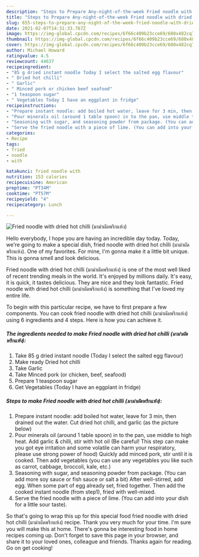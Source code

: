 ```yaml
---
description: "Steps to Prepare Any-night-of-the-week Fried noodle with dried hot chilli (มาม่าผัดพริกแห้ง)"
title: "Steps to Prepare Any-night-of-the-week Fried noodle with dried hot chilli (มาม่าผัดพริกแห้ง)"
slug: 655-steps-to-prepare-any-night-of-the-week-fried-noodle-with-dried-hot-chilli
date: 2021-02-07T14:31:33.767Z
image: https://img-global.cpcdn.com/recipes/6f66c409b23cce69/680x482cq70/fried-noodle-with-dried-hot-chilli-มาม่าผัดพริกแห้ง-recipe-main-photo.jpg
thumbnail: https://img-global.cpcdn.com/recipes/6f66c409b23cce69/680x482cq70/fried-noodle-with-dried-hot-chilli-มาม่าผัดพริกแห้ง-recipe-main-photo.jpg
cover: https://img-global.cpcdn.com/recipes/6f66c409b23cce69/680x482cq70/fried-noodle-with-dried-hot-chilli-มาม่าผัดพริกแห้ง-recipe-main-photo.jpg
author: Michael Howard
ratingvalue: 4.5
reviewcount: 44637
recipeingredient:
- "85 g dried instant noodle Today I select the salted egg flavour"
- " Dried hot chilli"
- " Garlic"
- " Minced pork or chicken beef seafood"
- "1 teaspoon sugar"
- " Vegetables Today I have an eggplant in fridge"
recipeinstructions:
- "Prepare instant noodle: add boiled hot water, leave for 3 min, then drained out the water. Cut dried hot chilli, and garlic (as the picture below)"
- "Pour minerals oil (around 1 table spoon) in to the pan, use middle to high heat. Add garlic &amp; chilli, stir with hot oil (Be careful! This step can make you got eye irritation and some volatile can harm your respiratory, please use strong power of hood) Quickly add minced pork, stir until it is cooked. Then add vegetables (you can use any vegetables you like such as carrot, cabbage, broccoli, kale, etc.)"
- "Seasoning with sugar, and seasoning powder from package. (You can add more soy sauce or fish sauce or salt a bit) After well-stirred, add egg. When some part of egg already set, fried together. Then add the cooked instant noodle (from step1), fried with well-mixed."
- "Serve the fried noodle with a piece of lime. (You can add into your dish for a little sour taste)."
categories:
- Recipe
tags:
- fried
- noodle
- with

katakunci: fried noodle with 
nutrition: 153 calories
recipecuisine: American
preptime: "PT34M"
cooktime: "PT57M"
recipeyield: "4"
recipecategory: Lunch

---
```



![Fried noodle with dried hot chilli (มาม่าผัดพริกแห้ง)](https://img-global.cpcdn.com/recipes/6f66c409b23cce69/680x482cq70/fried-noodle-with-dried-hot-chilli-มาม่าผัดพริกแห้ง-recipe-main-photo.jpg)

Hello everybody, I hope you are having an incredible day today. Today, we're going to make a special dish, fried noodle with dried hot chilli (มาม่าผัดพริกแห้ง). One of my favorites. For mine, I'm gonna make it a little bit unique. This is gonna smell and look delicious.



Fried noodle with dried hot chilli (มาม่าผัดพริกแห้ง) is one of the most well liked of recent trending meals in the world. It's enjoyed by millions daily. It's easy, it is quick, it tastes delicious. They are nice and they look fantastic. Fried noodle with dried hot chilli (มาม่าผัดพริกแห้ง) is something that I've loved my entire life.


To begin with this particular recipe, we have to first prepare a few components. You can cook fried noodle with dried hot chilli (มาม่าผัดพริกแห้ง) using 6 ingredients and 4 steps. Here is how you can achieve it.

<!--inarticleads1-->

##### The ingredients needed to make Fried noodle with dried hot chilli (มาม่าผัดพริกแห้ง):

1. Take 85 g dried instant noodle (Today I select the salted egg flavour)
1. Make ready  Dried hot chilli
1. Take  Garlic
1. Take  Minced pork (or chicken, beef, seafood)
1. Prepare 1 teaspoon sugar
1. Get  Vegetables (Today I have an eggplant in fridge)




<!--inarticleads2-->

##### Steps to make Fried noodle with dried hot chilli (มาม่าผัดพริกแห้ง):

1. Prepare instant noodle: add boiled hot water, leave for 3 min, then drained out the water. Cut dried hot chilli, and garlic (as the picture below)
1. Pour minerals oil (around 1 table spoon) in to the pan, use middle to high heat. Add garlic &amp; chilli, stir with hot oil (Be careful! This step can make you got eye irritation and some volatile can harm your respiratory, please use strong power of hood) Quickly add minced pork, stir until it is cooked. Then add vegetables (you can use any vegetables you like such as carrot, cabbage, broccoli, kale, etc.)
1. Seasoning with sugar, and seasoning powder from package. (You can add more soy sauce or fish sauce or salt a bit) After well-stirred, add egg. When some part of egg already set, fried together. Then add the cooked instant noodle (from step1), fried with well-mixed.
1. Serve the fried noodle with a piece of lime. (You can add into your dish for a little sour taste).




So that's going to wrap this up for this special food fried noodle with dried hot chilli (มาม่าผัดพริกแห้ง) recipe. Thank you very much for your time. I'm sure you will make this at home. There's gonna be interesting food in home recipes coming up. Don't forget to save this page in your browser, and share it to your loved ones, colleague and friends. Thanks again for reading. Go on get cooking!
